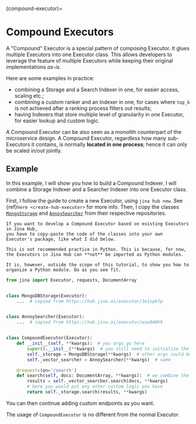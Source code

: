 (compound-executor)=

# Compound Executors

A "Compound" Executor is a special pattern of composing Executor. It glues multiple Executors into one Executor class.
This allows developers to leverage the feature of multiple Executors while keeping their original implementations *as-is*.

Here are some examples in practice:

- combining a Storage and a Search Indexer in one, for easier access, scaling etc.;
- combining a custom ranker and an Indexer in one, for cases where `top_k` is not achieved after a ranking process
  filters out results;
- having Indexers that store multiple level of granularity in one Executor, for easier lookup and custom logic.

A Compound Executor can be also seen as a monolith counterpart of the microservice design. A Compound Executor,
regardless how many sub-Executors it contains, is normally **located in one process**; hence it can only be scaled in/out jointly.

## Example

In this example, I will show you how to build a Compound Indexer. I will combine a Storage Indexer and a Searcher Indexer
into one Executor class.

First, I follow the guide to create a new Executor, using `jina hub new`. See {ref}`here <create-hub-executor>` for more
info. Then, I copy the classes [`MongoStorage`](https://hub.jina.ai/executor/3e1sp6fp)
and [`AnnoySearcher`](https://hub.jina.ai/executor/wiu040h9) from their respective repositories.

```{caution}
If you want to develop a Compound Executor based on existing Executors in Jina Hub, 
you have to copy-paste the code of the classes into your own Executor's package, like what I did below.

This is not recommended practice in Python. This is because, for now, the Executors in Jina Hub can **not** be imported as Python modules.

It is, however, outside the scope of this tutorial, to show you how to organize a Python module. Do as you see fit.
```

```python
from jina import Executor, requests, DocumentArray


class MongoDBStorage(Executor):
    ...  # copied from https://hub.jina.ai/executor/3e1sp6fp


class AnnoySearcher(Executor):
    ...  # copied from https://hub.jina.ai/executor/wiu040h9


class CompoundExecutor(Executor):
    def __init__(self, **kwargs):  # you args go here
        super().__init__(**kwargs)  # you still need to initialize the base class, Executor
        self._storage = MongoDBStorage(**kwargs)  # other args could be passed here
        self._vector_searcher = AnnoySearcher(**kwargs)  # same

    @requests(on='/search')
    def search(self, docs: DocumentArray, **kwargs):  # we combine the logic in one place
        results = self._vector_searcher.search(docs, **kwargs)
        # here you would put any other custom logic you have
        return self._storage.search(results, **kwargs)
```

You can then continue adding custom endpoints as you want.

The usage of `CompoundExecutor` is no different from the normal Executor.